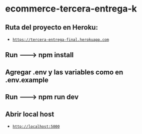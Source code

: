# ecommerce-tercera-entrega-k
## Ruta del proyecto en Heroku:
- [`https://tercera-entrega-final.herokuapp.com`](https://tercera-entrega-final.herokuapp.com)
## Run ---> npm install
## Agregar .env y las variables como en .env.example
## Run ---> npm run dev
## Abrir local host
- [`http://localhost:5000`](http://localhost:5000/)

